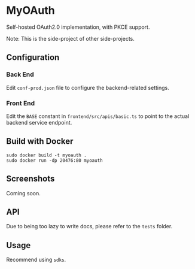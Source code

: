 # MyOAuth

Self-hosted OAuth2.0 implementation, with PKCE support.

Note: This is the side-project of other side-projects.

## Configuration

### Back End

Edit `conf-prod.json` file to configure the backend-related settings.

### Front End

Edit the `BASE` constant in `frontend/src/apis/basic.ts` to point to the actual backend service endpoint.

## Build with Docker

```shell
sudo docker build -t myoauth .
sudo docker run -dp 20476:80 myoauth
```

## Screenshots

Coming soon.

## API

Due to being too lazy to write docs, please refer to the `tests` folder.

## Usage

Recommend using `sdks`.
